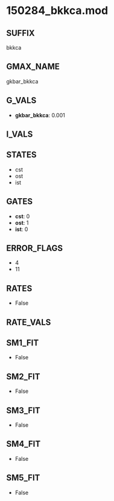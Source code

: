 # 150284_bkkca.mod

## SUFFIX

bkkca

## GMAX_NAME

gkbar_bkkca

## G_VALS

- **gkbar_bkkca**: 0.001

## I_VALS


## STATES

- cst
- ost
- ist

## GATES

- **cst**: 0
- **ost**: 1
- **ist**: 0

## ERROR_FLAGS

- 4
- 11

## RATES

- False

## RATE_VALS


## SM1_FIT

- False

## SM2_FIT

- False

## SM3_FIT

- False

## SM4_FIT

- False

## SM5_FIT

- False


